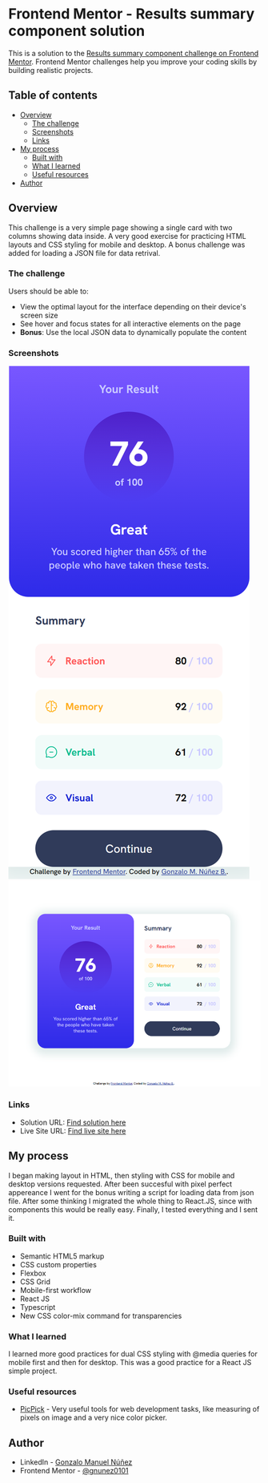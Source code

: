 # Frontend Mentor - Results summary component solution

This is a solution to the [Results summary component challenge on Frontend Mentor](https://www.frontendmentor.io/challenges/results-summary-component-CE_K6s0maV). Frontend Mentor challenges help you improve your coding skills by building realistic projects. 

## Table of contents

- [Overview](#overview)
  - [The challenge](#the-challenge)
  - [Screenshots](#screenshot)
  - [Links](#links)
- [My process](#my-process)
  - [Built with](#built-with)
  - [What I learned](#what-i-learned)
  - [Useful resources](#useful-resources)
- [Author](#author)

## Overview

This challenge is a very simple page showing a single card with two columns showing data inside. A very good exercise for practicing HTML layouts and CSS styling for mobile and desktop. A bonus challenge was added for loading a JSON file for data retrival.

### The challenge

Users should be able to:

- View the optimal layout for the interface depending on their device's screen size
- See hover and focus states for all interactive elements on the page
- **Bonus**: Use the local JSON data to dynamically populate the content

### Screenshots

![](./results-summary-mobile.png)
![](./results-summary-desktop.png)

### Links

- Solution URL: [Find solution here](https://github.com/gnunez0101/results-summary)
- Live Site URL: [Find live site here](https://gnunez0101.github.io/results-summary/)

## My process

I began making layout in HTML, then styling with CSS for mobile and desktop versions requested.
After been succesful with pixel perfect appereance I went for the bonus writing a script for loading data from json file. After some thinking I migrated the whole thing to React.JS, since with components this would be really easy. Finally, I tested everything and I sent it.

### Built with

- Semantic HTML5 markup
- CSS custom properties
- Flexbox
- CSS Grid
- Mobile-first workflow
- React JS
- Typescript
- New CSS color-mix command for transparencies

### What I learned

I learned more good practices for dual CSS styling with @media queries for mobile first and then for desktop. This was a good practice for a React JS simple project.

### Useful resources

- [PicPick](https://picpick.app/en/) - Very useful tools for web development tasks, like measuring of pixels on image and a very nice color picker.

## Author

- LinkedIn - [Gonzalo Manuel Núñez](https://www.linkedin.com/in/gnunez0101)
- Frontend Mentor - [@gnunez0101](https://www.frontendmentor.io/profile/gnunez0101)
